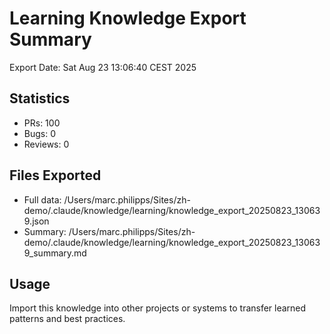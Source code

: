 # Learning Knowledge Export Summary

Export Date: Sat Aug 23 13:06:40 CEST 2025

## Statistics
- PRs:      100
- Bugs:        0  
- Reviews:        0

## Files Exported
- Full data: /Users/marc.philipps/Sites/zh-demo/.claude/knowledge/learning/knowledge_export_20250823_130639.json
- Summary: /Users/marc.philipps/Sites/zh-demo/.claude/knowledge/learning/knowledge_export_20250823_130639_summary.md

## Usage
Import this knowledge into other projects or systems to transfer learned patterns and best practices.

